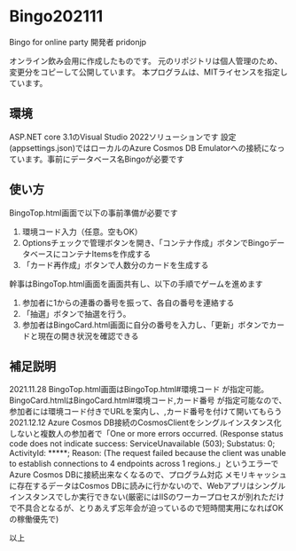 # Bingo202111
Bingo for online party
開発者 pridonjp

オンライン飲み会用に作成したものです。
元のリポジトリは個人管理のため、変更分をコピーして公開しています。
本プログラムは、MITライセンスを指定しています。

## 環境
ASP.NET core 3.1のVisual Studio 2022ソリューションです
設定(appsettings.json)ではローカルのAzure Cosmos DB Emulatorへの接続になっています。事前にデータベース名Bingoが必要です

## 使い方
BingoTop.html画面で以下の事前準備が必要です
1. 環境コード入力（任意。空もOK）
2. Optionsチェックで管理ボタンを開き、「コンテナ作成」ボタンでBingoデータベースにコンテナItemsを作成する
3. 「カード再作成」ボタンで人数分のカードを生成する

幹事はBingoTop.html画面を画面共有し、以下の手順でゲームを進めます
1. 参加者に1からの連番の番号を振って、各自の番号を連絡する
2. 「抽選」ボタンで抽選を行う。
3. 参加者はBingoCard.html画面に自分の番号を入力し、「更新」ボタンでカードと現在の開き状況を確認できる

## 補足説明
2021.11.28 BingoTop.html画面はBingoTop.html#環境コード が指定可能。BingoCard.htmlはBingoCard.html#環境コード,カード番号 が指定可能なので、参加者には環境コード付きでURLを案内し、,カード番号を付けて開いてもらう
2021.12.12 Azure Cosmos DB接続のCosmosClientをシングルインスタンス化しないと複数人の参加者で「One or more errors occurred. (Response status code does not indicate success: ServiceUnavailable (503); Substatus: 0; ActivityId: *****; Reason: (The request failed because the client was unable to establish connections to 4 endpoints across 1 regions.」というエラーでAzure Cosmos DBに接続出来なくなるので、プログラム対応
           メモリキャッシュに存在するデータはCosmos DBに読みに行かないので、Webアプリはシングルインスタンスでしか実行できない(厳密にはIISのワーカープロセスが別れただけで不具合となるが、とりあえず忘年会が迫っているので短時間実用になればOKの稼働優先で)


以上

